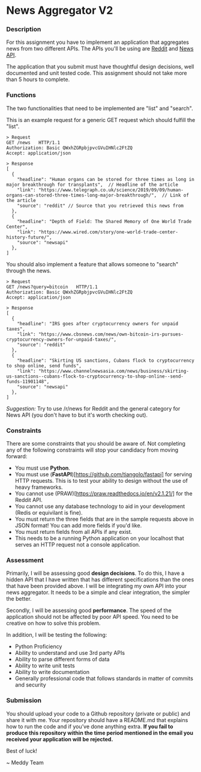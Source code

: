 # News Aggregator V2

### Description 
For this assignment you have to implement an application that aggregates news from two different APIs. The APIs you'll be using are [Reddit](https://www.reddit.com/dev/api/ "Reddit") and [News API](https://newsapi.org/ "News API").

The application that you submit must have thoughtful design decisions, well documented and unit tested code. This assignment should not take more than 5 hours to complete.

### Functions
The two functionalities that need to be implemented are "list" and "search".

This is an example request for a generic GET request which should fulfill the "list".

```
> Request
GET /news   HTTP/1.1
Authorization: Basic QWxhZGRpbjpvcGVuIHNlc2FtZQ
Accept: application/json

> Response
[
  {
    "headline": "Human organs can be stored for three times as long in major breakthrough for transplants",  // Headline of the article
    "link": "https://www.telegraph.co.uk/science/2019/09/09/human-organs-can-stored-three-times-long-major-breakthrough/",  // Link of the article
    "source": "reddit" // Source that you retrieved this news from
  },
  {
    "headline": "Depth of Field: The Shared Memory of One World Trade Center",
    "link": "https://www.wired.com/story/one-world-trade-center-history-future/",
    "source": "newsapi"
  },
]
```

You should also implement a feature that allows someone to "search" through the news.

```
> Request
GET /news?query=bitcoin   HTTP/1.1
Authorization: Basic QWxhZGRpbjpvcGVuIHNlc2FtZQ
Accept: application/json

> Response
[
  {
    "headline": "IRS goes after cryptocurrency owners for unpaid taxes",
    "link": "https://www.cbsnews.com/news/own-bitcoin-irs-pursues-cryptocurrency-owners-for-unpaid-taxes/",
    "source": "reddit"
  },
  {
    "headline": "Skirting US sanctions, Cubans flock to cryptocurrency to shop online, send funds",
    "link": "https://www.channelnewsasia.com/news/business/skirting-us-sanctions--cubans-flock-to-cryptocurrency-to-shop-online--send-funds-11901148",
    "source": "newsapi"
  },
]
```

*Suggestion:* Try to use /r/news for Reddit and the general category for News API (you don't have to but it's worth checking out).

### Constraints
There are some constraints that you should be aware of. Not completing any of the following constraints will stop your candidacy from moving forward:
- You must use **Python**. 
- You must use (**FastAPI**)[https://github.com/tiangolo/fastapi] for serving HTTP requests. This is to test your ability to design without the use of heavy frameworks.
- You cannot use (PRAW)[https://praw.readthedocs.io/en/v2.1.21/] for the Reddit API.
- You cannot use any database technology to aid in your development (Redis or equivilant is fine).
- You must return the three fields that are in the sample requests above in JSON format! You can add more fields if you'd like.
- You must return fields from all APIs if any exist. 
- This needs to be a running Python application on your localhost that serves an HTTP request not a console application.

### Assessment
Primarily, I will be assessing good **design decisions**. To do this, I have a hidden API that I have written that has different specifications than the ones that have been provided above. I will be integrating my own API into your news aggregator. It needs to be a simple and clear integration, the simpler the better.

Secondly, I will be assessing good **performance**. The speed of the application should not be affected by poor API speed. You need to be creative on how to solve this problem.

In addition, I will be testing the following:
- Python Proficiency
- Ability to understand and use 3rd party APIs
- Ability to parse different forms of data
- Ability to write unit tests
- Ability to write documentation
- Generally professional code that follows standards in matter of commits and security

### Submission
You should upload your code to a Github repository (private or public) and share it with me. Your repository should have a README.md that explains how to run the code and if you’ve done anything extra. **If you fail to produce this repository within the time period mentioned in the email you received your application will be rejected.**

Best of luck!

~ Meddy Team

